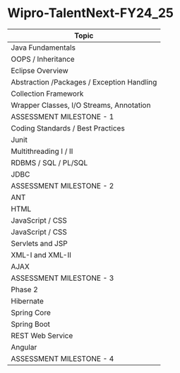 # Wipro-TalentNext-FY24_25

| Topic                                         |
|-----------------------------------------------|
| Java Fundamentals                             |
| OOPS / Inheritance                            |
| Eclipse Overview                              |
| Abstraction /Packages / Exception Handling    |
| Collection Framework                          |
| Wrapper Classes, I/O Streams, Annotation      |
| ASSESSMENT MILESTONE - 1                      |
| Coding Standards / Best Practices             |
| Junit                                         |
| Multithreading I / II                         |
| RDBMS / SQL / PL/SQL                          |
| JDBC                                          |
| ASSESSMENT MILESTONE - 2                      |
| ANT                                           |
| HTML                                          |
| JavaScript / CSS                              |
| JavaScript / CSS                              |
| Servlets and JSP                              |
| XML-I and XML-II                              |
| AJAX                                          |
| ASSESSMENT MILESTONE - 3                      |
| Phase 2                                       |
| Hibernate                                     |
| Spring Core                                   |
| Spring Boot                                   |
| REST Web Service                              |
| Angular                                       |
| ASSESSMENT MILESTONE - 4                      |
